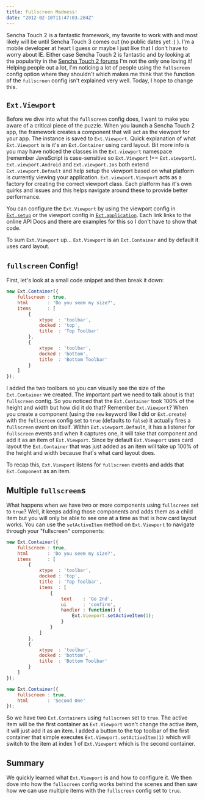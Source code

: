 ```yaml
---
title: Fullscreen Madness!
date: "2012-02-10T11:47:03.284Z"
---
```


Sencha Touch 2 is a fantastic framework, my favorite to work with and most likely will be until Sencha Touch 3 comes out (no public dates yet :) ). I'm a mobile developer at heart I guess or maybe I just like that I don't have to worry about IE. Either case Sencha Touch 2 is fantastic and by looking at the popularity in the <a href="http://www.sencha.com/forum/forumdisplay.php?89-Sencha-Touch-2.x-Forums">Sencha Touch 2 forums</a> I'm not the only one loving it! Helping people out a lot, I'm noticing a lot of people using the `fullscreen` config option where they shouldn't which makes me think that the function of the `fullscreen` config isn't explained very well. Today, I hope to change this.

## `Ext.Viewport`

Before we dive into what the `fullscreen` config does, I want to make you aware of a critical piece of the puzzle. When you launch a Sencha Touch 2 app, the framework creates a component that will act as the viewport for your app. The instance is saved to `Ext.Viewport`. Quick explanation of what `Ext.Viewport` is is it's an `Ext.Container` using card layout. Bit more info is you may have noticed the classes in the `Ext.viewport` namespace (remember JavaScript is case-sensitive so `Ext.Viewport` !== `Ext.viewport`). `Ext.viewport.Android` and `Ext.viewport.Ios` both extend `Ext.viewport.Default` and help setup the viewport based on what platform is currently viewing your application. `Ext.viewport.Viewport` acts as a factory for creating the correct viewport class. Each platform has it's own quirks and issues and this helps navigate around these to provide better performance.

You can configure the `Ext.Viewport` by using the viewport config in <a href="http://docs.sencha.com/touch/2-0/#!/api/Ext-method-setup">`Ext.setup`</a> or the viewport config in <a href="http://docs.sencha.com/touch/2-0/#!/api/Ext-method-application">`Ext.application`</a>. Each link links to the online API Docs and there are examples for this so I don't have to show that code.

To sum `Ext.Viewport` up... `Ext.Viewport` is an `Ext.Container` and by default it uses card layout.

## `fullscreen` Config!

First, let's look at a small code snippet and then break it down:

```js
new Ext.Container({
    fullscreen : true,
    html       : 'Do you seem my size?',
    items      : [
        {
            xtype  : 'toolbar',
            docked : 'top',
            title  : 'Top Toolbar'
        },
        {
            xtype  : 'toolbar',
            docked : 'bottom',
            title  : 'Bottom Toolbar'
        }
    ]
});
```

I added the two toolbars so you can visually see the size of the `Ext.Container` we created. The important part we need to talk about is that `fullscreen` config. So you noticed that the `Ext.Container` took 100% of the height and width but how did it do that? Remember `Ext.Viewport`? When you create a component (using the `new` keyword like I did or `Ext.create`) with the `fullscreen` config set to `true` (defaults to `false`) it actually fires a `fullscreen` event on itself. Within `Ext.viewport.Default`, it has a listener for `fullscreen` events and when it captures one, it will take that component and add it as an item of `Ext.Viewport`. Since by default `Ext.Viewport` uses card layout the `Ext.Container` that was just added as an item will take up 100% of the height and width because that's what card layout does.

To recap this, `Ext.Viewport` listens for `fullscreen` events and adds that `Ext.Component` as an item.

## Multiple `fullscreen`s

What happens when we have two or more components using `fullscreen` set to `true`? Well, it keeps adding those components and adds them as a child item but you will only be able to see one at a time as that is how card layout works. You can use the `setActiveItem` method on `Ext.Viewport` to navigate through your "fullscreen" components:

```js
new Ext.Container({
    fullscreen : true,
    html       : 'Do you seem my size?',
    items      : [
        {
            xtype  : 'toolbar',
            docked : 'top',
            title  : 'Top Toolbar',
            items  : [
                {
                    text    : 'Go 2nd',
                    ui      : 'confirm',
                    handler : function() {
                        Ext.Viewport.setActiveItem(1);
                    }
                }
            ]
        },
        {
            xtype  : 'toolbar',
            docked : 'bottom',
            title  : 'Bottom Toolbar'
        }
    ]
});

new Ext.Container({
    fullscreen : true,
    html       : 'Second One'
});
```

So we have two `Ext.Containers` using `fullscreen` set to `true`. The active item will be the first container as `Ext.Viewport` won't change the active item, it will just add it as an item. I added a button to the top toolbar of the first container that simple executes `Ext.Viewport.setActiveItem(1)` which will switch to the item at index 1 of `Ext.Viewport` which is the second container.

## Summary

We quickly learned what `Ext.Viewport` is and how to configure it. We then dove into how the `fullscreen` config works behind the scenes and then saw how we can use multiple items with the `fullscreen` config set to `true`.
